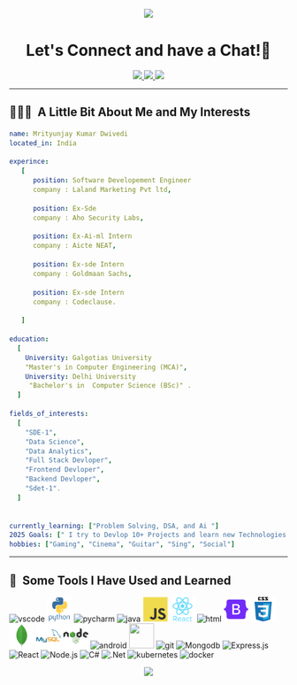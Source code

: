 <p align="center">
  <img src="https://capsule-render.vercel.app/api?type=waving&color=gradient&text=Hello!&height=100&section=header"/>
</p>

<h1 align="center">
  Let's Connect and have a Chat!💬
</h1>
<p align="center">
<a href="https://www.linkedin.com/in/mrityunjaydwivedi">
  <img height="50" src="https://user-images.githubusercontent.com/46517096/166973395-19676cd8-f8ec-4abf-83ff-da8243505b82.png"/>
</a>
  
<a href="https://leetcode.com/Mrityunjay07">
  <img height="50" src="https://img.shields.io/badge/LeetCode-000000?style=for-the-badge&logo=LeetCode&logoColor=#d16c06"/>
</a>

<a href="https://www.hackerrank.com/profile/dmrityunjay32">
  <img height="50" src="https://img.shields.io/badge/-Hackerrank-2EC866?style=for-the-badge&logo=HackerRank&logoColor=white"/>
</a>

</p>

---

<h2> 👨🏻‍💻 &nbsp;A Little Bit About Me and My Interests</h2>

```yaml
name: Mrityunjay Kumar Dwivedi
located_in: India

experince:
   [
      position: Software Developement Engineer
      company : Laland Marketing Pvt ltd,

      position: Ex-Sde
      company : Aho Security Labs,

      position: Ex-Ai-ml Intern
      company : Aicte NEAT,

      position: Ex-sde Intern
      company : Goldmaan Sachs,

      position: Ex-sde Intern
      company : Codeclause.

   ]

education:
  [
    University: Galgotias University
    "Master's in Computer Engineering (MCA)",
    University: Delhi University
     "Bachelor's in  Computer Science (BSc)" .
  ]

fields_of_interests:
  [
    "SDE-1",
    "Data Science",
    "Data Analytics",
    "Full Stack Devloper",
    "Frontend Devloper",
    "Backend Devloper",
    "Sdet-1".
  ]

  
currently_learning: ["Problem Solving, DSA, and Ai "]
2025 Goals: [" I try to Devlop 10+ Projects and learn new Technologies."]
hobbies: ["Gaming", "Cinema", "Guitar", "Sing", "Social"]
```
  
---  
  
<h2> 🚀 &nbsp;Some Tools I Have Used and Learned</h2>
<p align="left">
<img src="https://cdn.jsdelivr.net/gh/devicons/devicon/icons/vscode/vscode-original.svg" alt="vscode" width="45" height="45"/>
<img src="https://raw.githubusercontent.com/devicons/devicon/master/icons/python/python-original-wordmark.svg" alt="python" width="45" height="45"/>
<img src="https://cdn.jsdelivr.net/gh/devicons/devicon/icons/pycharm/pycharm-original.svg" alt="pycharm" width="45" height="45"/>
<img src="https://cdn.jsdelivr.net/gh/devicons/devicon/icons/java/java-original.svg" alt="java" width="45" height="45"/>
<img src="https://raw.githubusercontent.com/devicons/devicon/master/icons/javascript/javascript-original.svg" alt="javascript" width="45" height="45" />
<img src="https://raw.githubusercontent.com/devicons/devicon/master/icons/react/react-original-wordmark.svg" alt="react" width="45" height="45" />
<img src="https://cdn.jsdelivr.net/gh/devicons/devicon/icons/html5/html5-original.svg" alt="html" width="45" height="45"/>
<img src="https://raw.githubusercontent.com/devicons/devicon/master/icons/bootstrap/bootstrap-plain.svg" alt="bootstrap" width="45" height="45" />
<img src="https://raw.githubusercontent.com/devicons/devicon/master/icons/css3/css3-original-wordmark.svg" alt="css3" width="45" height="45" />
<img src="https://raw.githubusercontent.com/devicons/devicon/master/icons/mongodb/mongodb-original.svg" alt="mongodb" width="45" height="45" />
<img src="https://raw.githubusercontent.com/devicons/devicon/master/icons/mysql/mysql-original-wordmark.svg" alt="mysql" width="45" height="45" />
<img src="https://raw.githubusercontent.com/devicons/devicon/master/icons/nodejs/nodejs-original-wordmark.svg" alt="nodejs" width="45" height="45" />
<img src="https://cdn.jsdelivr.net/gh/devicons/devicon/icons/android/android-original.svg" alt="android" width="45" height="45"/>
<img src="https://cdn.jsdelivr.net/gh/devicons/devicon/icons/amazonwebservices/amazonwebservices-plain-wordmark.svg" width="45" height="45"/>
<img src="https://cdn.jsdelivr.net/gh/devicons/devicon/icons/git/git-original.svg" alt="git" width="45" height="45"/>
<img src="https://cdn.jsdelivr.net/gh/devicons/devicon/icons/Mongodb/Mongodb-original.svg" alt="Mongodb" width="45" height="45"/>
<img src="https://cdn.jsdelivr.net/gh/devicons/devicon/icons/Express.js/Express.js-original.svg" alt="Express.js" width="45" height="45"/>
<img src="https://cdn.jsdelivr.net/gh/devicons/devicon/icons/React/Raect-original.svg" alt="React" width="45" height="45"/>
<img src="https://cdn.jsdelivr.net/gh/devicons/devicon/icons/Node.js/Node.js-original.svg" alt="Node.js" width="45" height="45"/>
<img src="https://cdn.jsdelivr.net/gh/devicons/devicon/icons/C#/C#-original.svg" alt="C#" width="45" height="45"/>
<img src="https://cdn.jsdelivr.net/gh/devicons/devicon/icons/.Net/.Net-original.svg" alt=".Net" width="45" height="45"/>
<img src="https://cdn.jsdelivr.net/gh/devicons/devicon/icons/kubernetes/kubernetes-original.svg" alt="kubernetes" width="45" height="45"/>
<img src="https://cdn.jsdelivr.net/gh/devicons/devicon/icons/docker/docker-original.svg" alt="docker" width="45" height="45"/>



</p>
<p align="center">
  <img src="https://capsule-render.vercel.app/api?type=waving&color=gradient&height=100&section=footer"/>
</p>

<!---
Maaady/Maaady is a ✨ special ✨ repository because its `README.md` (this file) appears on your GitHub profile.
You can click the Preview link to take a look at your changes.
--->
